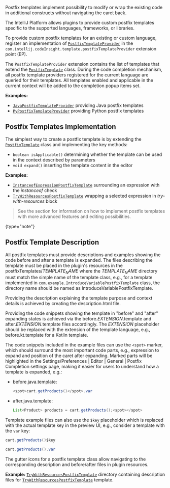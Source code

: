 [//]: # (title: Postfix Templates)

<!-- Copyright 2000-2022 JetBrains s.r.o. and contributors. Use of this source code is governed by the Apache 2.0 license. -->

<excerpt>Postfix templates implement possibility to modify or wrap the existing code in additional constructs without navigating the caret back.</excerpt>

The IntelliJ Platform allows plugins to provide custom postfix templates specific to the supported languages, frameworks, or libraries.

To provide custom postfix templates for an existing or custom language, register an implementation of
[`PostfixTemplateProvider`](upsource:///platform/lang-impl/src/com/intellij/codeInsight/template/postfix/templates/PostfixTemplateProvider.java)
in the `com.intellij.codeInsight.template.postfixTemplateProvider` extension point (EP).

The `PostfixTemplateProvider` extension contains the list of templates that extend the
[`PostfixTemplate`](upsource:///platform/lang-impl/src/com/intellij/codeInsight/template/postfix/templates/PostfixTemplate.java)
class.
During the code completion mechanism, all postfix template providers registered for the current language are queried for their templates.
All templates enabled and applicable in the current context will be added to the completion popup items set.

**Examples:**
- [`JavaPostfixTemplateProvider`](upsource:///java/java-impl/src/com/intellij/codeInsight/template/postfix/templates/JavaPostfixTemplateProvider.java) providing Java postfix templates
- [`PyPostfixTemplateProvider`](upsource:///python/src/com/jetbrains/python/codeInsight/postfix/PyPostfixTemplateProvider.java) providing Python postfix templates

## Postfix Templates Implementation

The simplest way to create a postfix template is by extending the
[`PostfixTemplate`](upsource:///platform/lang-impl/src/com/intellij/codeInsight/template/postfix/templates/PostfixTemplate.java)
class and implementing the key methods:
- `boolean isApplicable()` determining whether the template can be used in the context described by parameters
- `void expand()` inserting the template content in the editor

**Examples:**
- [`InstanceofExpressionPostfixTemplate`](upsource:///java/java-impl/src/com/intellij/codeInsight/template/postfix/templates/InstanceofExpressionPostfixTemplate.java) surrounding an expression with the _instanceof_ check
- [`TryWithResourcesPostfixTemplate`](upsource:///java/java-impl/src/com/intellij/codeInsight/template/postfix/templates/TryWithResourcesPostfixTemplate.java) wrapping a selected expression in _try-with-resources_ block

> See the [](advanced_postfix_templates.md) section for information on how to implement postfix templates with more advanced features and editing possibilities.
>
{type="note"}

## Postfix Template Description

All postfix templates must provide descriptions and examples showing the code before and after a template is expanded.
The files describing the template must be placed in the plugin's <path>resources</path> in the <path>postfixTemplates/_$TEMPLATE_NAME$_</path> where the _$TEMPLATE_NAME$_ directory must match the simple name of the template class,
e.g., for a template implemented in `com.example.IntroduceVariablePostfixTemplate` class, the directory name should be named as <path>IntroduceVariablePostfixTemplate</path>.

Providing the description explaining the template purpose and context details is achieved by creating the <path>description.html</path> file.

Providing the code snippets showing the template in "before" and "after" expanding states is achieved via the <path>before._$EXTENSION$_.template</path> and <path>after._$EXTENSION$_.template</path> files accordingly.
The _$EXTENSION$_ placeholder should be replaced with the extension of the template language, e.g., <path>before.kt.template</path> for a Kotlin template.

The code snippets included in the example files can use the `<spot>` marker, which should surround the most important code parts, e.g., expression to expand and position of the caret after expanding.
Marked parts will be highlighted in the <menupath>Settings/Preferences | Editor | General | Postfix Completion</menupath> settings page, making it easier for users to understand how a template is expanded, e.g.:
- <path>before.java.template</path>:
  ```java
  <spot>cart.getProducts()</spot>.var
  ```

- <path>after.java.template</path>:
  ```java
  List<Product> products = cart.getProducts();<spot></spot>
  ```

Template example files can also use the `$key` placeholder which is replaced with the actual template key in the preview UI, e.g., consider a template with the `var` key:

<compare title-before="Content" title-after="Rendition">

```java
cart.getProducts()$key
```

```java
cart.getProducts().var
```

</compare>

The gutter icons for a postfix template class allow navigating to the corresponding description and before/after files in plugin resources.

**Example:**
[`TryWithResourcesPostfixTemplate`](upsource:///java/java-impl/src/postfixTemplates/TryWithResourcesPostfixTemplate)
directory containing description files for
[`TryWithResourcesPostfixTemplate`](upsource:///java/java-impl/src/com/intellij/codeInsight/template/postfix/templates/TryWithResourcesPostfixTemplate.java)
template.
